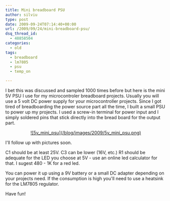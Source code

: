 ```yaml
---
title: Mini breadboard PSU
author: silviu
type: post
date: 2009-09-24T07:14:40+00:00
url: /2009/09/24/mini-breadboard-psu/
dsq_thread_id:
  - 48858504
categories:
  - old
tags:
  - breadboard
  - lm7805
  - psu
  - temp_on

---
```

I bet this was discussed and sampled 1000 times before but here is the mini 5V PSU I use for my microcontroler breadboard projects. Usually you will use a 5 volt DC power supply for your microcontroller projects. Since I got tired of breadboarding the power source part all the time, I built a small PSU to power up my projects. I used a screw-in terminal for power input and I simply soldered pins that stick directly into the bread board for the output part.

<p style="text-align: center">
  <a href="http://blog.silviuvulcan.ro/wp-content/uploads/sites/2/2009/09/5v_mini_psu.png">![5v_mini_psu](/blog/images/2009/5v_mini_psu.png) </a>
</p>

I'll follow up with pictures soon.

C1 should be at least 25V. C3 can be lower (16V, etc.) R1 should be adequate for the LED you choose at 5V - use an online led calculator for that. I sugest 480 - 1K for a red led.

You can power it up using a 9V battery or a small DC adapter depending on your projects need. If the consumption is high you'll need to use a heatsink  for the LM7805 regulator.

Have fun!